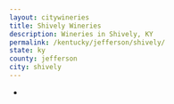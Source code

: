 ```yaml
---
layout: citywineries
title: Shively Wineries
description: Wineries in Shively, KY
permalink: /kentucky/jefferson/shively/
state: ky
county: jefferson
city: shively
---
```

-
